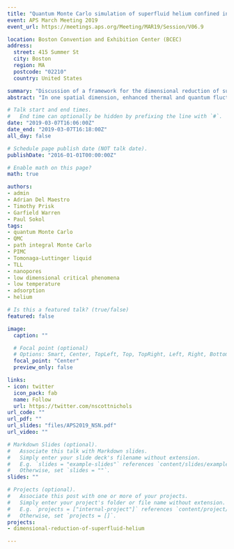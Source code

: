 ```yaml
---
title: "Quantum Monte Carlo simulation of superfluid helium confined inside pre-plated nanoporous materials"
event: APS March Meeting 2019
event_url: https://meetings.aps.org/Meeting/MAR19/Session/V06.9

location: Boston Convention and Exhibition Center (BCEC)
address:
  street: 415 Summer St
  city: Boston
  region: MA
  postcode: "02210"
  country: United States

summary: "Discussion of a framework for the dimensional reduction of superfluid helium using rare gas plated nanoporous material."
abstract: "In one spatial dimension, enhanced thermal and quantum fluctuations should preclude the existence of any long range ordered superfluid phase of matter. Mesoporous ordered silica-based structures such as the molecular sieve MCM-41 offer an experimental route towards the observation of this effect through the physical confinement of superfluid helium inside quasi-one-dimensional channels. However, the angstrom-scale coherence length of the wavefunction away from the bulk superfluid transition temperature requires novel nano-engineering approaches to reach the one-dimensional limit. In this talk we will describe ab initio quantum Monte Carlo simulations of superfluid helium confined inside MCM-41 that has been pre-plated with adsorbates to reduce the diameter of the confining media. We will describe how the choice of adsorbate (e.g. argon, neon, krypton) can be modified to obtain different types of helium structures inside the pores. Phase and density correlations may be further tuned via the external pressure of helium with the goal of realizing an emergent one-dimensional quantum liquid."

# Talk start and end times.
#   End time can optionally be hidden by prefixing the line with `#`.
date: "2019-03-07T16:06:00Z"
date_end: "2019-03-07T16:18:00Z"
all_day: false

# Schedule page publish date (NOT talk date).
publishDate: "2016-01-01T00:00:00Z"

# Enable math on this page?
math: true

authors:
- admin
- Adrian Del Maestro
- Timothy Prisk
- Garfield Warren
- Paul Sokol
tags:
- quantum Monte Carlo
- QMC
- path integral Monte Carlo
- PIMC
- Tomonaga-Luttinger liquid
- TLL
- nanopores
- low dimensional critical phenomena
- low temperature
- adsorption
- helium

# Is this a featured talk? (true/false)
featured: false

image:
  caption: ""

  # Focal point (optional)
  # Options: Smart, Center, TopLeft, Top, TopRight, Left, Right, BottomLeft, Bottom, BottomRight
  focal_point: "Center"
  preview_only: false

links:
- icon: twitter
  icon_pack: fab
  name: Follow
  url: https://twitter.com/nscottnichols
url_code: ""
url_pdf: ""
url_slides: "files/APS2019_NSN.pdf"
url_video: ""

# Markdown Slides (optional).
#   Associate this talk with Markdown slides.
#   Simply enter your slide deck's filename without extension.
#   E.g. `slides = "example-slides"` references `content/slides/example-slides.md`.
#   Otherwise, set `slides = ""`.
slides: ""

# Projects (optional).
#   Associate this post with one or more of your projects.
#   Simply enter your project's folder or file name without extension.
#   E.g. `projects = ["internal-project"]` references `content/project/deep-learning/index.md`.
#   Otherwise, set `projects = []`.
projects:
- dimensional-reduction-of-superfluid-helium

---
```

